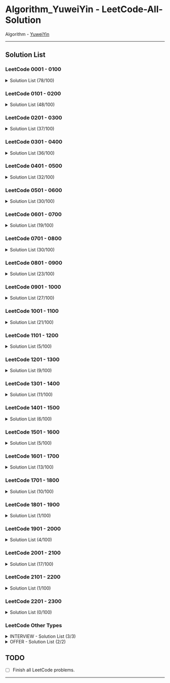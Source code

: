 # Algorithm_YuweiYin - LeetCode-All-Solution

Algorithm - [YuweiYin](https://github.com/YuweiYin)

---

## Solution List

### LeetCode 0001 - 0100

<details>
<summary>Solution List (78/100)</summary>

- (-Easy-) LC-0001-Two-Sum: [Python3](./Python3/LC-0001-Two-Sum.py)
- (Medium) LC-0002-Add-Two-Numbers: [Python3](./Python3/LC-0002-Add-Two-Numbers.py)
- (Medium) LC-0003-Longest-Substring-Without-Repeating-Characters: [Python3](./Python3/LC-0003-Longest-Substring-Without-Repeating-Characters.py)
- (-Hard-) LC-0004-Median-of-Two-Sorted-Arrays: [Python3](./Python3/LC-0004-Median-of-Two-Sorted-Arrays.py)
- (Medium) LC-0005-Longest-Palindromic-Substring: [Python3](./Python3/LC-0005-Longest-Palindromic-Substring.py)
- (Medium) LC-0006-Zigzag-Conversion: [Python3](./Python3/LC-0006-Zigzag-Conversion.py)
- (Medium) LC-0007-Reverse-Integer: [Python3](./Python3/LC-0007-Reverse-Integer.py)
- (Medium) LC-0008-String-to-Integer-atoi: [Python3](./Python3/LC-0008-String-to-Intege-atoi.py)
- (-Easy-) LC-0009-Palindrome-Number: [Python3](./Python3/LC-0009-Palindrome-Number.py)
- (-Hard-) LC-0010-Regular-Expression-Matching: [Python3](./Python3/LC-0010-Regular-Expression-Matching.py)
- (Medium) LC-0011-Container-With-Most-Water: [Python3](./Python3/LC-0011-Container-With-Most-Water.py)
- (Medium) LC-0012-Integer-to-Roman: [Python3](./Python3/LC-0012-Integer-to-Roman.py)
- (-Easy-) LC-0013-Roman-to-Integer: [Python3](./Python3/LC-0013-Roman-to-Integer.py)
- (-Easy-) LC-0014-Longest-Common-Prefix: [Python3](./Python3/LC-0014-Longest-Common-Prefix.py)
- (Medium) LC-0015-3Sum: [Python3](./Python3/LC-0015-3Sum.py)
- (Medium) LC-0016-3Sum-Closest: [Python3](./Python3/LC-0016-3Sum-Closest.py)
- (Medium) LC-0017-Letter-Combinations-of-a-Phone-Number: [Python3](./Python3/LC-0017-Letter-Combinations-of-a-Phone-Number.py)
- (Medium) LC-0018-4Sum: [Python3](./Python3/LC-0018-4Sum.py)
- (Medium) LC-0019-Remove-Nth-Node-From-End-of-List: [Python3](./Python3/LC-0019-Remove-Nth-Node-From-End-of-List.py)
- (-Easy-) LC-0020-Valid-Parentheses: [Python3](./Python3/LC-0020-Valid-Parentheses.py)
- (-Easy-) LC-0021-Merge-Two-Sorted-Lists: [Python3](./Python3/LC-0021-Merge-Two-Sorted-Lists.py)
- (Medium) LC-0022-Generate-Parentheses: [Python3](./Python3/LC-0022-Generate-Parentheses.py)
- (-Hard-) LC-0023-Merge-k-Sorted-Lists: [Python3](./Python3/LC-0023-Merge-k-Sorted-Lists.py)
- (Medium) LC-0024-Swap-Nodes-in-Pairs: [Python3](./Python3/LC-0024-Swap-Nodes-in-Pairs.py)
- (-Hard-) LC-0025-Reverse-Nodes-in-k-Group: [Python3](./Python3/LC-0025-Reverse-Nodes-in-k-Group.py)
- (-Easy-) LC-0026-Remove-Duplicates-from-Sorted-Array: [Python3](./Python3/LC-0026-Remove-Duplicates-from-Sorted-Array.py)
- (-Easy-) LC-0027-Remove-Element: [Python3](./Python3/LC-0027-Remove-Element.py)
- (-Easy-) LC-0028-Implement-strStr: [Python3](./Python3/LC-0028-Implement-strStr.py)
- (Medium) LC-0029-Divide-Two-Integers: [Python3](./Python3/LC-0029-Divide-Two-Integers.py)
- (-Hard-) LC-0030-Substring-with-Concatenation-of-All-Words: [Python3](./Python3/LC-0030-Substring-with-Concatenation-of-All-Words.py)
- (Medium) LC-0031-Next-Permutation: [Python3](./Python3/LC-0031-Next-Permutation.py)
- (-Hard-) LC-0032-Longest-Valid-Parentheses: [Python3](./Python3/LC-0032-Longest-Valid-Parentheses.py)
- (Medium) LC-0033-Search-in-Rotated-Sorted-Array: [Python3](./Python3/LC-0033-Search-in-Rotated-Sorted-Array.py)
- (Medium) LC-0034-Find-First-and-Last-Position-of-Element-in-Sorted-Array: [Python3](./Python3/LC-0034-Find-First-and-Last-Position-of-Element-in-Sorted-Array.py)
- (-Easy-) LC-0035-Search-Insert-Position: [Python3](./Python3/LC-0035-Search-Insert-Position.py)
- (Medium) LC-0036-Valid-Sudoku: [Python3](./Python3/LC-0036-Valid-Sudoku.py)
- (-Hard-) LC-0037-Sudoku-Solver: [Python3](./Python3/LC-0037-Sudoku-Solver.py)
- (Medium) LC-0039-Combination-Sum: [Python3](./Python3/LC-0039-Combination-Sum.py)
- (Medium) LC-0040-Combination-Sum-II: [Python3](./Python3/LC-0040-Combination-Sum-II.py)
- (-Hard-) LC-0042-Trapping-Rain-Water: [Python3](./Python3/LC-0042-Trapping-Rain-Water.py)
- (Medium) LC-0043-Multiply-Strings: [Python3](./Python3/LC-0043-Multiply-Strings.py)
- (Medium) LC-0045-Jump-Game-II: [Python3](./Python3/LC-0045-Jump-Game-II.py)
- (Medium) LC-0046-Permutations: [Python3](./Python3/LC-0046-Permutations.py)
- (Medium) LC-0047-Permutations-II: [Python3](./Python3/LC-0047-Permutations-II.py)
- (Medium) LC-0048-Rotate-Image: [Python3](./Python3/LC-0048-Rotate-Image.py)
- (Medium) LC-0049-Group-Anagrams: [Python3](./Python3/LC-0049-Group-Anagrams.py)
- (-Hard-) LC-0051-N-Queens: [Python3](./Python3/LC-0051-N-Queens.py)
- (-Hard-) LC-0052-N-Queens-II: [Python3](./Python3/LC-0052-N-Queens-II.py)
- (-Easy-) LC-0053-Maximum-Subarray: [Python3](./Python3/LC-0053-Maximum-Subarray.py)
- (Medium) LC-0055-Jump-Game: [Python3](./Python3/LC-0055-Jump-Game.py)
- (Medium) LC-0056-Merge-Intervals: [Python3](./Python3/LC-0056-Merge-Intervals.py)
- (Medium) LC-0059-Spiral-Matrix-II: [Python3](./Python3/LC-0059-Spiral-Matrix-II.py)
- (Medium) LC-0061-Rotate-List: [Python3](./Python3/LC-0061-Rotate-List.py)
- (Medium) LC-0062-Unique-Paths: [Python3](./Python3/LC-0062-Unique-Paths.py)
- (Medium) LC-0063-Unique-Paths-II: [Python3](./Python3/LC-0063-Unique-Paths-II.py)
- (Medium) LC-0064-Minimum-Path-Sum: [Python3](./Python3/LC-0064-Minimum-Path-Sum.py)
- (-Easy-) LC-0067-Add-Binary: [Python3](./Python3/LC-0067-Add-Binary.py)
- (-Easy-) LC-0070-Climbing-Stairs: [Python3](./Python3/LC-0070-Climbing-Stairs.py)
- (Medium) LC-0071-Simplify-Path: [Python3](./Python3/LC-0071-Simplify-Path.py)
- (-Hard-) LC-0072-Edit-Distance: [Python3](./Python3/LC-0072-Edit-Distance.py)
- (Medium) LC-0073-Set-Matrix-Zeroes: [Python3](./Python3/LC-0073-Set-Matrix-Zeroes.py)
- (Medium) LC-0074-Search-a-2D-Matrix: [Python3](./Python3/LC-0074-Search-a-2D-Matrix.py)
- (Medium) LC-0075-Sort-Colors: [Python3](./Python3/LC-0075-Sort-Colors.py)
- (Medium) LC-0077-Combinations: [Python3](./Python3/LC-0077-Combinations.py)
- (Medium) LC-0078-Subsets: [Python3](./Python3/LC-0078-Subsets.py)
- (Medium) LC-0079-Word-Search: [Python3](./Python3/LC-0079-Word-Search.py)
- (Medium) LC-0080-Remove-Duplicates-from-Sorted-Array-II: [Python3](./Python3/LC-0080-Remove-Duplicates-from-Sorted-Array-II.py)
- (Medium) LC-0081-Search-in-Rotated-Sorted-Array-II: [Python3](./Python3/LC-0081-Search-in-Rotated-Sorted-Array-II.py)
- (Medium) LC-0082-Remove-Duplicates-from-Sorted-List-II: [Python3](./Python3/LC-0082-Remove-Duplicates-from-Sorted-List-II.py)
- (-Easy-) LC-0083-Remove-Duplicates-from-Sorted-List: [Python3](./Python3/LC-0083-Remove-Duplicates-from-Sorted-List.py)
- (-Hard-) LC-0084-Largest-Rectangle-in-Histogram: [Python3](./Python3/LC-0084-Largest-Rectangle-in-Histogram.py)
- (-Easy-) LC-0088-Merge-Sorted-Array: [Python3](./Python3/LC-0088-Merge-Sorted-Array.py)
- (Medium) LC-0089-Gray-Code: [Python3](./Python3/LC-0089-Gray-Code.py)
- (Medium) LC-0090-Subsets-II: [Python3](./Python3/LC-0090-Subsets-II.py)
- (Medium) LC-0091-Decode-Ways: [Python3](./Python3/LC-0091-Decode-Ways.py)
- (-Easy-) LC-0094-Binary-Tree-Inorder-Traversal: [Python3](./Python3/LC-0094-Binary-Tree-Inorder-Traversal.py)
- (Medium) LC-0096-Unique-Binary-Search-Trees: [Python3](./Python3/LC-0096-Unique-Binary-Search-Trees.py)
- (Medium) LC-0098-Validate-Binary-Search-Tree: [Python3](./Python3/LC-0098-Validate-Binary-Search-Tree.py)
- (Medium) LC-0099-Recover-Binary-Search-Tree: [Python3](./Python3/LC-0099-Recover-Binary-Search-Tree.py)

</details>

### LeetCode 0101 - 0200

<details>
<summary>Solution List (48/100)</summary>

- (-Easy-) LC-0101-Symmetric-Tree: [Python3](./Python3/LC-0101-Symmetric-Tree.py)
- (Medium) LC-0102-Binary-Tree-Level-Order-Traversal: [Python3](./Python3/LC-0102-Binary-Tree-Level-Order-Traversal.py)
- (Medium) LC-0103-Binary-Tree-Zigzag-Level-Order-Traversal: [Python3](./Python3/LC-0103-Binary-Tree-Zigzag-Level-Order-Traversal.py)
- (-Easy-) LC-0104-Maximum-Depth-of-Binary-Tree: [Python3](./Python3/LC-0104-Maximum-Depth-of-Binary-Tree.py)
- (Medium) LC-0105-Construct-Binary-Tree-from-Preorder-and-Inorder-Traversal: [Python3](./Python3/LC-0105-Construct-Binary-Tree-from-Preorder-and-Inorder-Traversal.py)
- (-Easy-) LC-0108-Convert-Sorted-Array-to-Binary-Search-Tree: [Python3](./Python3/LC-0108-Convert-Sorted-Array-to-Binary-Search-Tree.py)
- (-Easy-) LC-0112-Path-Sum: [Python3](./Python3/LC-0112-Path-Sum.py)
- (Medium) LC-0113-Path-Sum-II: [Python3](./Python3/LC-0113-Path-Sum-II.py)
- (Medium) LC-0116-Populating-Next-Right-Pointers-in-Each-Node: [Python3](./Python3/LC-0116-Populating-Next-Right-Pointers-in-Each-Node.py)
- (Medium) LC-0117-Populating-Next-Right-Pointers-in-Each-Node-II: [Python3](./Python3/LC-0117-Populating-Next-Right-Pointers-in-Each-Node-II.py)
- (-Easy-) LC-0118-Pascals-Triangle: [Python3](./Python3/LC-0118-Pascals-Triangle.py)
- (-Easy-) LC-0119-Pascals-Triangle-II: [Python3](./Python3/LC-0119-Pascals-Triangle-II.py)
- (Medium) LC-0120-Triangle: [Python3](./Python3/LC-0120-Triangle.py)
- (-Easy-) LC-0121-Best-Time-to-Buy-and-Sell-Stock: [Python3](./Python3/LC-0121-Best-Time-to-Buy-and-Sell-Stock.py)
- (Medium) LC-0122-Best-Time-to-Buy-and-Sell-Stock-II: [Python3](./Python3/LC-0122-Best-Time-to-Buy-and-Sell-Stock-II.py)
- (-Hard-) LC-0127-Word-Ladder: [Python3](./Python3/LC-0127-Word-Ladder.py)
- (Medium) LC-0130-Surrounded-Regions: [Python3](./Python3/LC-0130-Surrounded-Regions.py)
- (Medium) LC-0131-Palindrome-Partitioning: [Python3](./Python3/LC-0131-Palindrome-Partitioning.py)
- (Medium) LC-0133-Clone-Graph: [Python3](./Python3/LC-0133-Clone-Graph.py)
- (Medium) LC-0134-Gas-Station: [Python3](./Python3/LC-0134-Gas-Station.py)
- (-Easy-) LC-0136-Single-Number: [Python3](./Python3/LC-0136-Single-Number.py)
- (Medium) LC-0138-Copy-List-with-Random-Pointer: [Python3](./Python3/LC-0138-Copy-List-with-Random-Pointer.py)
- (Medium) LC-0139-Word-Break: [Python3](./Python3/LC-0139-Word-Break.py)
- (-Easy-) LC-0141-Linked-List-Cycle: [Python3](./Python3/LC-0141-Linked-List-Cycle.py)
- (Medium) LC-0142-Linked-List-Cycle-II: [Python3](./Python3/LC-0142-Linked-List-Cycle-II.py)
- (Medium) LC-0143-Reorder-List: [Python3](./Python3/LC-0143-Reorder-List.py)
- (-Easy-) LC-0144-Binary-Tree-Preorder-Traversal: [Python3](./Python3/LC-0144-Binary-Tree-Preorder-Traversal.py)
- (-Easy-) LC-0145-Binary-Tree-Postorder-Traversal: [Python3](./Python3/LC-0145-Binary-Tree-Postorder-Traversal.py)
- (Medium) LC-0148-Sort-List: [Python3](./Python3/LC-0148-Sort-List.py)
- (-Hard-) LC-0149-Max-Points-on-a-Line: [Python3](./Python3/LC-0149-Max-Points-on-a-Line.py)
- (Medium) LC-0152-Maximum-Product-Subarray: [Python3](./Python3/LC-0152-Maximum-Product-Subarray.py)
- (Medium) LC-0153-Find-Minimum-in-Rotated-Sorted-Array: [Python3](./Python3/LC-0153-Find-Minimum-in-Rotated-Sorted-Array.py)
- (-Easy-) LC-0155-Min-Stack: [Python3](./Python3/LC-0155-Min-Stack.py)
- (-Easy-) LC-0160-Intersection-of-Two-Linked-Lists: [Python3](./Python3/LC-0160-Intersection-of-Two-Linked-Lists.py)
- (Medium) LC-0162-Find-Peak-Element: [Python3](./Python3/LC-0162-Find-Peak-Element.py)
- (Medium) LC-0165-Compare-Version-Numbers: [Python3](./Python3/LC-0165-Compare-Version-Numbers.py)
- (Medium) LC-0167-Two-Sum-II-Input-Array-Is-Sorted: [Python3](./Python3/LC-0167-Two-Sum-II-Input-Array-Is-Sorted.py)
- (-Easy-) LC-0169-Majority-Element: [Python3](./Python3/LC-0169-Majority-Element.py)
- (-Easy-) LC-0171-Excel-Sheet-Column-Number: [Python3](./Python3/LC-0171-Excel-Sheet-Column-Number.py)
- (Medium) LC-0172-Factorial-Trailing-Zeroes: [Python3](./Python3/LC-0172-Factorial-Trailing-Zeroes.py)
- (Medium) LC-0173-Binary-Search-Tree-Iterator: [Python3](./Python3/LC-0173-Binary-Search-Tree-Iterator.py)
- (Medium) LC-0187-Repeated-DNA-Sequences: [Python3](./Python3/LC-0187-Repeated-DNA-Sequences.py)
- (Medium) LC-0189-Rotate-Array: [Python3](./Python3/LC-0189-Rotate-Array.py)
- (-Easy-) LC-0190-Reverse-Bits: [Python3](./Python3/LC-0190-Reverse-Bits.py)
- (-Easy-) LC-0191-Number-of-1-Bits: [Python3](./Python3/LC-0191-Number-of-1-Bits.py)
- (Medium) LC-0198-House-Robber: [Python3](./Python3/LC-0198-House-Robber.py)
- (Medium) LC-0199-Binary-Tree-Right-Side-View: [Python3](./Python3/LC-0199-Binary-Tree-Right-Side-View.py)
- (Medium) LC-0200-Number-of-Islands: [Python3](./Python3/LC-0200-Number-of-Islands.py)

</details>

### LeetCode 0201 - 0300

<details>
<summary>Solution List (37/100)</summary>

- (Medium) LC-0201-Bitwise-AND-of-Numbers-Range: [Python3](./Python3/LC-0201-Bitwise-AND-of-Numbers-Range.py)
- (-Easy-) LC-0202-Happy-Number: [Python3](./Python3/LC-0202-Happy-Number.py)
- (-Easy-) LC-0203-Remove-Linked-List-Elements: [Python3](./Python3/LC-0203-Remove-Linked-List-Elements.py)
- (Medium) LC-0204-Count-Primes: [Python3](./Python3/LC-0204-Count-Primes.py)
- (-Easy-) LC-0205-Isomorphic-Strings: [Python3](./Python3/LC-0205-Isomorphic-Strings.py)
- (-Easy-) LC-0206-Reverse-Linked-List: [Python3](./Python3/LC-0206-Reverse-Linked-List.py)
- (Medium) LC-0209-Minimum-Size-Subarray-Sum: [Python3](./Python3/LC-0209-Minimum-Size-Subarray-Sum.py)
- (Medium) LC-0211-Design-Add-and-Search-Words-Data-Structure: [Python3](./Python3/LC-0211-Design-Add-and-Search-Words-Data-Structure.py)
- (Medium) LC-0213-House-Robber-II: [Python3](./Python3/LC-0213-House-Robber-II.py)
- (Medium) LC-0215-Kth-Largest-Element-in-an-Array: [Python3](./Python3/LC-0215-Kth-Largest-Element-in-an-Array.py)
- (Medium) LC-0216-Combination-Sum-III: [Python3](./Python3/LC-0216-Combination-Sum-III.py)
- (-Easy-) LC-0217-Contains-Duplicate: [Python3](./Python3/LC-0217-Contains-Duplicate.py)
- (-Easy-) LC-0219-Contains-Duplicate-II: [Python3](./Python3/LC-0219-Contains-Duplicate-II.py)
- (Medium) LC-0221-Maximal-Square: [Python3](./Python3/LC-0221-Maximal-Square.py)
- (-Easy-) LC-0225-Implement-Stack-using-Queues: [Python3](./Python3/LC-0225-Implement-Stack-using-Queues.py)
- (-Easy-) LC-0226-Invert-Binary-Tree: [Python3](./Python3/LC-0226-Invert-Binary-Tree.py)
- (-Easy-) LC-0228-Summary-Ranges: [Python3](./Python3/LC-0228-Summary-Ranges.py)
- (Medium) LC-0230-Kth-Smallest-Element-in-a-BST: [Python3](./Python3/LC-0230-Kth-Smallest-Element-in-a-BST.py)
- (-Easy-) LC-0231-Power-of-Two: [Python3](./Python3/LC-0231-Power-of-Two.py)
- (-Easy-) LC-0232-Implement-Queue-using-Stacks: [Python3](./Python3/LC-0232-Implement-Queue-using-Stacks.py)
- (-Easy-) LC-0235-Lowest-Common-Ancestor-of-a-Binary-Search-Tree: [Python3](./Python3/LC-0235-Lowest-Common-Ancestor-of-a-Binary-Search-Tree.py)
- (Medium) LC-0236-Lowest-Common-Ancestor-of-a-Binary-Tree: [Python3](./Python3/LC-0236-Lowest-Common-Ancestor-of-a-Binary-Tree.py)
- (Medium) LC-0238-Product-of-Array-Except-Self: [Python3](./Python3/LC-0238-Product-of-Array-Except-Self.py)
- (Medium) LC-0240-Search-a-2D-Matrix-II: [Python3](./Python3/LC-0240-Search-a-2D-Matrix-II.py)
- (-Easy-) LC-0242-Valid-Anagram: [Python3](./Python3/LC-0242-Valid-Anagram.py)
- (-Easy-) LC-0258-Add-Digits: [Python3](./Python3/LC-0258-Add-Digits.py)
- (Medium) LC-0264-Ugly-Number-II: [Python3](./Python3/LC-0264-Ugly-Number-II.py)
- (-Easy-) LC-0268-Missing-Number: [Python3](./Python3/LC-0268-Missing-Number.py)
- (-Easy-) LC-0278-First-Bad-Version: [Python3](./Python3/LC-0278-First-Bad-Version.py)
- (Medium) LC-0279-Perfect-Squares: [Python3](./Python3/LC-0279-Perfect-Squares.py)
- (-Easy-) LC-0283-Move-Zeroes: [Python3](./Python3/LC-0283-Move-Zeroes.py)
- (Medium) LC-0284-Peeking-Iterator: [Python3](./Python3/LC-0284-Peeking-Iterator.py)
- (Medium) LC-0287-Find-the-Duplicate-Number: [Python3](./Python3/LC-0287-Find-the-Duplicate-Number.py)
- (Medium) LC-0289-Game-of-Life: [Python3](./Python3/LC-0289-Game-of-Life.py)
- (-Easy-) LC-0290-Word-Pattern: [Python3](./Python3/LC-0290-Word-Pattern.py)
- (-Hard-) LC-0297-Serialize-and-Deserialize-Binary-Tree: [Python3](./Python3/LC-0297-Serialize-and-Deserialize-Binary-Tree.py)
- (Medium) LC-0300-Longest-Increasing-Subsequence: [Python3](./Python3/LC-0300-Longest-Increasing-Subsequence.py)

</details>

### LeetCode 0301 - 0400

<details>
<summary>Solution List (36/100)</summary>

- (Medium) LC-0306-Additive-Number: [Python3](./Python3/LC-0306-Additive-Number.py)
- (Medium) LC-0307-Range-Sum-Query-Mutable: [Python3](./Python3/LC-0307-Range-Sum-Query-Mutable.py)
- (Medium) LC-0309-Best-Time-to-Buy-and-Sell-Stock-with-Cooldown: [Python3](./Python3/LC-0309-Best-Time-to-Buy-and-Sell-Stock-with-Cooldown.py)
- (Medium) LC-0310-Minimum-Height-Trees: [Python3](./Python3/LC-0310-Minimum-Height-Trees.py)
- (-Hard-) LC-0312-Burst-Balloons: [Python3](./Python3/LC-0312-Burst-Balloons.py)
- (Medium) LC-0316-Remove-Duplicate-Letters: [Python3](./Python3/LC-0316-Remove-Duplicate-Letters.py)
- (Medium) LC-0318-Maximum-Product-of-Word-Lengths: [Python3](./Python3/LC-0318-Maximum-Product-of-Word-Lengths.py)
- (Medium) LC-0322-Coin-Change: [Python3](./Python3/LC-0322-Coin-Change.py)
- (-Hard-) LC-0329-Longest-Increasing-Path-in-a-Matrix: [Python3](./Python3/LC-0329-Longest-Increasing-Path-in-a-Matrix.py)
- (Medium) LC-0334-Increasing-Triplet-Subsequence: [Python3](./Python3/LC-0334-Increasing-Triplet-Subsequence.py)
- (-Easy-) LC-0338-Counting-Bits: [Python3](./Python3/LC-0338-Counting-Bits.py)
- (Medium) LC-0341-Flatten-Nested-List-Iterator: [Python3](./Python3/LC-0341-Flatten-Nested-List-Iterator.py)
- (Medium) LC-0343-Integer-Break: [Python3](./Python3/LC-0343-Integer-Break.py)
- (-Easy-) LC-0344-Reverse-String: [Python3](./Python3/LC-0344-Reverse-String.py)
- (Medium) LC-0347-Top-K-Frequent-Elements: [Python3](./Python3/LC-0347-Top-K-Frequent-Elements.py)
- (-Easy-) LC-0350-Intersection-of-Two-Arrays-II: [Python3](./Python3/LC-0350-Intersection-of-Two-Arrays-II.py)
- (-Hard-) LC-0354-Russian-Doll-Envelopes: [Python3](./Python3/LC-0354-Russian-Doll-Envelopes.py)
- (Medium) LC-0357-Count-Numbers-with-Unique-Digits: [Python3](./Python3/LC-0357-Count-Numbers-with-Unique-Digits.py)
- (Medium) LC-0373-Find-K-Pairs-with-Smallest-Sums: [Python3](./Python3/LC-0373-Find-K-Pairs-with-Smallest-Sums.py)
- (Medium) LC-0376-Wiggle-Subsequence: [Python3](./Python3/LC-0376-Wiggle-Subsequence.py)
- (Medium) LC-0377-Combination-Sum-IV: [Python3](./Python3/LC-0377-Combination-Sum-IV.py)
- (Medium) LC-0380-Insert-Delete-GetRandom-O1: [Python3](./Python3/LC-0380-Insert-Delete-GetRandom-O1.py)
- (Medium) LC-0382-Linked-List-Random-Node: [Python3](./Python3/LC-0382-Linked-List-Random-Node.py)
- (-Easy-) LC-0383-Ransom-Note: [Python3](./Python3/LC-0383-Ransom-Note.py)
- (Medium) LC-0384-Shuffle-an-Array: [Python3](./Python3/LC-0384-Shuffle-an-Array.py)
- (Medium) LC-0385-Mini-Parser: [Python3](./Python3/LC-0385-Mini-Parser.py)
- (Medium) LC-0386-Lexicographical-Numbers: [Python3](./Python3/LC-0386-Lexicographical-Numbers.py)
- (-Easy-) LC-0387-First-Unique-Character-in-a-String: [Python3](./Python3/LC-0387-First-Unique-Character-in-a-String.py)
- (Medium) LC-0388-Longest-Absolute-File-Path: [Python3](./Python3/LC-0388-Longest-Absolute-File-Path.py)
- (-Easy-) LC-0389-Find-the-Difference: [Python3](./Python3/LC-0389-Find-the-Difference.py)
- (Medium) LC-0390-Elimination-Game: [Python3](./Python3/LC-0390-Elimination-Game.py)
- (-Easy-) LC-0392-Is-Subsequence: [Python3](./Python3/LC-0392-Is-Subsequence.py)
- (Medium) LC-0393-UTF-8-Validation: [Python3](./Python3/LC-0393-UTF-8-Validation.py)
- (Medium) LC-0396-Rotate-Function: [Python3](./Python3/LC-0396-Rotate-Function.py)
- (Medium) LC-0398-Random-Pick-Index: [Python3](./Python3/LC-0398-Random-Pick-Index.py)
- (Medium) LC-0399-Evaluate-Division: [Python3](./Python3/LC-0399-Evaluate-Division.py)

</details>

### LeetCode 0401 - 0500

<details>
<summary>Solution List (32/100)</summary>

- (Medium) LC-0402-Remove-K-Digits: [Python3](./Python3/LC-0402-Remove-K-Digits.py)
- (-Easy-) LC-0409-Longest-Palindrome: [Python3](./Python3/LC-0409-Longest-Palindrome.py)
- (-Hard-) LC-0410-Split-Array-Largest-Sum: [Python3](./Python3/LC-0410-Split-Array-Largest-Sum.py)
- (Medium) LC-0413-Arithmetic-Slices: [Python3](./Python3/LC-0413-Arithmetic-Slices.py)
- (-Easy-) LC-0415-Add-Strings: [Python3](./Python3/LC-0415-Add-Strings.py)
- (Medium) LC-0417-Pacific-Atlantic-Water-Flow: [Python3](./Python3/LC-0417-Pacific-Atlantic-Water-Flow.py)
- (-Hard-) LC-0420-Strong-Password-Checker: [Python3](./Python3/LC-0420-Strong-Password-Checker.py)
- (Medium) LC-0421-Maximum-XOR-of-Two-Numbers-in-an-Array: [Python3](./Python3/LC-0421-Maximum-XOR-of-Two-Numbers-in-an-Array.py)
- (Medium) LC-0427-Construct-Quad-Tree: [Python3](./Python3/LC-0427-Construct-Quad-Tree.py)
- (Medium) LC-0429-N-ary-Tree-Level-Order-Traversal: [Python3](./Python3/LC-0429-N-ary-Tree-Level-Order-Traversal.py)
- (-Hard-) LC-0432-All-O-one-Data-Structure: [Python3](./Python3/LC-0432-All-O-one-Data-Structure.py)
- (Medium) LC-0433-Minimum-Genetic-Mutation: [Python3](./Python3/LC-0433-Minimum-Genetic-Mutation.py)
- (Medium) LC-0435-Non-overlapping-Intervals: [Python3](./Python3/LC-0435-Non-overlapping-Intervals.py)
- (Medium) LC-0436-Find-Right-Interval: [Python3](./Python3/LC-0436-Find-Right-Interval.py)
- (Medium) LC-0438-Find-All-Anagrams-in-a-String: [Python3](./Python3/LC-0438-Find-All-Anagrams-in-a-String.py)
- (-Hard-) LC-0440-K-th-Smallest-in-Lexicographical-Order: [Python3](./Python3/LC-0440-K-th-Smallest-in-Lexicographical-Order.py)
- (Medium) LC-0442-Find-All-Duplicates-in-an-Array: [Python3](./Python3/LC-0442-Find-All-Duplicates-in-an-Array.py)
- (Medium) LC-0449-Serialize-and-Deserialize-BST: [Python3](./Python3/LC-0449-Serialize-and-Deserialize-BST.py)
- (Medium) LC-0450-Delete-Node-in-a-BST: [Python3](./Python3/LC-0450-Delete-Node-in-a-BST.py)
- (Medium) LC-0451-Sort-Characters-By-Frequency: [Python3](./Python3/LC-0451-Sort-Characters-By-Frequency.py)
- (Medium) LC-0452-Minimum-Number-of-Arrows-to-Burst-Balloons: [Python3](./Python3/LC-0452-Minimum-Number-of-Arrows-to-Burst-Balloons.py)
- (Medium) LC-0454-4Sum-II: [Python3](./Python3/LC-0454-4Sum-II.py)
- (Medium) LC-0456-132-Pattern: [Python3](./Python3/LC-0456-132-Pattern.py)
- (Medium) LC-0462-Minimum-Moves-to-Equal-Array-Elements-II: [Python3](./Python3/LC-0462-Minimum-Moves-to-Equal-Array-Elements-II.py)
- (Medium) LC-0464-Can-I-Win: [Python3](./Python3/LC-0464-Can-I-Win.py)
- (Medium) LC-0467-Unique-Substrings-in-Wraparound-String: [Python3](./Python3/LC-0467-Unique-Substrings-in-Wraparound-String.py)
- (Medium) LC-0468-Validate-IP-Address: [Python3](./Python3/LC-0468-Validate-IP-Address.py)
- (Medium) LC-0473-Matchsticks-to-Square: [Python3](./Python3/LC-0473-Matchsticks-to-Square.py)
- (Medium) LC-0474-Ones-and-Zeroes: [Python3](./Python3/LC-0474-Ones-and-Zeroes.py)
- (Medium) LC-0478-Generate-Random-Point-in-a-Circle: [Python3](./Python3/LC-0478-Generate-Random-Point-in-a-Circle.py)
- (-Hard-) LC-0479-Largest-Palindrome-Product: [Python3](./Python3/LC-0479-Largest-Palindrome-Product.py)
- (Medium) LC-0497-Random-Point-in-Non-overlapping-Rectangles: [Python3](./Python3/LC-0497-Random-Point-in-Non-overlapping-Rectangles.py)
- (Medium) LC-0498-Diagonal-Traverse: [Python3](./Python3/LC-0498-Diagonal-Traverse.py)

</details>

### LeetCode 0501 - 0600

<details>
<summary>Solution List (30/100)</summary>

- (-Easy-) LC-0504-Base-7: [Python3](./Python3/LC-0504-Base-7.py)
- (Medium) LC-0508-Most-Frequent-Subtree-Sum: [Python3](./Python3/LC-0508-Most-Frequent-Subtree-Sum.py)
- (-Easy-) LC-0509-Fibonacci-Number: [Python3](./Python3/LC-0509-Fibonacci-Number.py)
- (Medium) LC-0516-Longest-Palindromic-Subsequence: [Python3](./Python3/LC-0516-Longest-Palindromic-Subsequence.py)
- (Medium) LC-0518-Coin-Change-2: [Python3](./Python3/LC-0518-Coin-Change-2.py)
- (-Easy-) LC-0520-Detect-Capital: [Python3](./Python3/LC-0520-Detect-Capital.py)
- (-Easy-) LC-0521-Longest-Uncommon-Subsequence-I: [Python3](./Python3/LC-0521-Longest-Uncommon-Subsequence-I.py)
- (Medium) LC-0525-Contiguous-Array: [Python3](./Python3/LC-0525-Contiguous-Array.py)
- (Medium) LC-0532-K-diff-Pairs-in-an-Array: [Python3](./Python3/LC-0532-K-diff-Pairs-in-an-Array.py)
- (Medium) LC-0535-Encode-and-Decode-TinyURL: [Python3](./Python3/LC-0535-Encode-and-Decode-TinyURL.py)
- (Medium) LC-0537-Complex-Number-Multiplication: [Python3](./Python3/LC-0537-Complex-Number-Multiplication.py)
- (Medium) LC-0538-Convert-BST-to-Greater-Tree: [Python3](./Python3/LC-0538-Convert-BST-to-Greater-Tree.py)
- (Medium) LC-0539-Minimum-Time-Difference: [Python3](./Python3/LC-0539-Minimum-Time-Difference.py)
- (Medium) LC-0540-Single-Element-in-a-Sorted-Array: [Python3](./Python3/LC-0540-Single-Element-in-a-Sorted-Array.py)
- (Medium) LC-0542-01-Matrix: [Python3](./Python3/LC-0542-01-Matrix.py)
- (Medium) LC-0547-Number-of-Provinces: [Python3](./Python3/LC-0547-Number-of-Provinces.py)
- (Medium) LC-0553-Optimal-Division: [Python3](./Python3/LC-0553-Optimal-Division.py)
- (-Easy-) LC-0557-Reverse-Words-in-a-String-III: [Python3](./Python3/LC-0557-Reverse-Words-in-a-String-III.py)
- (Medium) LC-0560-Subarray-Sum-Equals-K: [Python3](./Python3/LC-0560-Subarray-Sum-Equals-K.py)
- (-Hard-) LC-0564-Find-the-Closest-Palindrome: [Python3](./Python3/LC-0564-Find-the-Closest-Palindrome.py)
- (-Easy-) LC-0566-Reshape-the-Matrix: [Python3](./Python3/LC-0566-Reshape-the-Matrix.py)
- (Medium) LC-0567-Permutation-in-String: [Python3](./Python3/LC-0567-Permutation-in-String.py)
- (-Easy-) LC-0572-Subtree-of-Another-Tree: [Python3](./Python3/LC-0572-Subtree-of-Another-Tree.py)
- (Medium) LC-0581-Shortest-Unsorted-Continuous-Subarray: [Python3](./Python3/LC-0581-Shortest-Unsorted-Continuous-Subarray.py)
- (Medium) LC-0583-Delete-Operation-for-Two-Strings: [Python3](./Python3/LC-0583-Delete-Operation-for-Two-Strings.py)
- (-Hard-) LC-0587-Erect-the-Fence: [Python3](./Python3/LC-0587-Erect-the-Fence.py)
- (-Easy-) LC-0589-N-ary-Tree-Preorder-Traversal: [Python3](./Python3/LC-0589-N-ary-Tree-Preorder-Traversal.py)
- (-Easy-) LC-0590-N-ary-Tree-Postorder-Traversal: [Python3](./Python3/LC-0589-N-ary-Tree-Preorder-Traversal.py)
- (-Hard-) LC-0591-Tag-Validator: [Python3](./Python3/LC-0591-Tag-Validator.py)
- (-Easy-) LC-0599-Minimum-Index-Sum-of-Two-Lists: [Python3](./Python3/LC-0599-Minimum-Index-Sum-of-Two-Lists.py)

</details>

### LeetCode 0601 - 0700

<details>
<summary>Solution List (19/100)</summary>

- (-Easy-) LC-0605-Can-Place-Flowers: [Python3](./Python3/LC-0605-Can-Place-Flowers.py)
- (-Easy-) LC-0606-Construct-String-from-Binary-Tree: [Python3](./Python3/LC-0606-Construct-String-from-Binary-Tree.py)
- (-Easy-) LC-0617-Merge-Two-Binary-Trees: [Python3](./Python3/LC-0617-Merge-Two-Binary-Trees.py)
- (Medium) LC-0647-Palindromic-Substrings: [Python3](./Python3/LC-0647-Palindromic-Substrings.py)
- (-Easy-) LC-0653-Two-Sum-IV-Input-is-a-BST: [Python3](./Python3/LC-0653-Two-Sum-IV-Input-is-a-BST.py)
- (-Easy-) LC-0661-Image-Smoother: [Python3](./Python3/LC-0661-Image-Smoother.py)
- (Medium) LC-0662-Maximum-Width-of-Binary-Tree: [Python3](./Python3/LC-0662-Maximum-Width-of-Binary-Tree.py)
- (-Hard-) LC-0668-Kth-Smallest-Number-in-Multiplication-Table: [Python3](./Python3/LC-0668-Kth-Smallest-Number-in-Multiplication-Table.py)
- (Medium) LC-0669-Trim-a-Binary-Search-Tree: [Python3](./Python3/LC-0669-Trim-a-Binary-Search-Tree.py)
- (Medium) LC-0673-Number-of-Longest-Increasing-Subsequence: [Python3](./Python3/LC-0673-Number-of-Longest-Increasing-Subsequence.py)
- (-Hard-) LC-0675-Cut-Off-Trees-for-Golf-Event: [Python3](./Python3/LC-0675-Cut-Off-Trees-for-Golf-Event.py)
- (-Easy-) LC-0680-Valid-Palindrome-II: [Python3](./Python3/LC-0680-Valid-Palindrome-II.py)
- (-Easy-) LC-0682-Baseball-Game: [Python3](./Python3/LC-0682-Baseball-Game.py)
- (Medium) LC-0688-Knight-Probability-in-Chessboard: [Python3](./Python3/LC-0688-Knight-Probability-in-Chessboard.py)
- (-Hard-) LC-0691-Stickers-to-Spell-Word: [Python3](./Python3/LC-0691-Stickers-to-Spell-Word.py)
- (-Easy-) LC-0693-Binary-Number-with-Alternating-Bits: [Python3](./Python3/LC-0693-Binary-Number-with-Alternating-Bits.py)
- (Medium) LC-0695-Max-Area-of-Island: [Python3](./Python3/LC-0695-Max-Area-of-Island.py)
- (-Hard-) LC-0699-Falling-Squares: [Python3](./Python3/LC-0699-Falling-Squares.py)
- (-Easy-) LC-0700-Search-in-a-Binary-Search-Tree: [Python3](./Python3/LC-0700-Search-in-a-Binary-Search-Tree.py)

</details>

### LeetCode 0701 - 0800

<details>
<summary>Solution List (30/100)</summary>

- (Medium) LC-0701-Insert-into-a-Binary-Search-Tree: [Python3](./Python3/LC-0701-Insert-into-a-Binary-Search-Tree.py)
- (-Easy-) LC-0703-Kth-Largest-Element-in-a-Stream: [Python3](./Python3/LC-0703-Kth-Largest-Element-in-a-Stream.py)
- (-Easy-) LC-0704-Binary-Search: [Python3](./Python3/LC-0704-Binary-Search.py)
- (-Easy-) LC-0705-Design-HashSet: [Python3](./Python3/LC-0705-Design-HashSet.py)
- (-Easy-) LC-0706-Design-HashMap: [Python3](./Python3/LC-0706-Design-HashMap.py)
- (Medium) LC-0707-Design-Linked-List: [Python3](./Python3/LC-0707-Design-Linked-List.py)
- (Medium) LC-0713-Subarray-Product-Less-Than-K: [Python3](./Python3/LC-0713-Subarray-Product-Less-Than-K.py)
- (Medium) LC-0714-Best-Time-to-Buy-and-Sell-Stock-with-Transaction-Fee: [Python3](./Python3/LC-0714-Best-Time-to-Buy-and-Sell-Stock-with-Transaction-Fee.py)
- (-Easy-) LC-0717-1-bit-and-2-bit-Characters: [Python3](./Python3/LC-0717-1-bit-and-2-bit-Characters.py)
- (-Hard-) LC-0719-Find-K-th-Smallest-Pair-Distance: [Python3](./Python3/LC-0719-Find-K-th-Smallest-Pair-Distance.py)
- (Medium) LC-0720-Longest-Word-in-Dictionary: [Python3](./Python3/LC-0720-Longest-Word-in-Dictionary.py)
- (-Easy-) LC-0728-Self-Dividing-Numbers: [Python3](./Python3/LC-0728-Self-Dividing-Numbers.py)
- (-Hard-) LC-0730-Count-Different-Palindromic-Subsequences: [Python3](./Python3/LC-0730-Count-Different-Palindromic-Subsequences.py)
- (-Hard-) LC-0732-My-Calendar-III: [Python3](./Python3/LC-0732-My-Calendar-III.py)
- (-Easy-) LC-0733-Flood-Fill: [Python3](./Python3/LC-0733-Flood-Fill.py)
- (Medium) LC-0740-Delete-and-Earn: [Python3](./Python3/LC-0740-Delete-and-Earn.py)
- (Medium) LC-0743-Network-Delay-Time: [Python3](./Python3/LC-0743-Network-Delay-Time.py)
- (-Easy-) LC-0744-Find-Smallest-Letter-Greater-Than-Target: [Python3](./Python3/LC-0744-Find-Smallest-Letter-Greater-Than-Target.py)
- (-Hard-) LC-0745-Prefix-and-Suffix-Search: [Python3](./Python3/LC-0745-Prefix-and-Suffix-Search.py)
- (-Easy-) LC-0746-Min-Cost-Climbing-Stairs: [Python3](./Python3/LC-0746-Min-Cost-Climbing-Stairs.py)
- (-Easy-) LC-0747-Largest-Number-At-Least-Twice-of-Others: [Python3](./Python3/LC-0747-Largest-Number-At-Least-Twice-of-Others.py)
- (-Easy-) LC-0762-Prime-Number-of-Set-Bits-in-Binary-Representation: [Python3](./Python3/LC-0762-Prime-Number-of-Set-Bits-in-Binary-Representation.py)
- (Medium) LC-0763-Partition-Labels: [Python3](./Python3/LC-0763-Partition-Labels.py)
- (-Hard-) LC-0780-Reaching-Points: [Python3](./Python3/LC-0780-Reaching-Points.py)
- (Medium) LC-0784-Letter-Case-Permutation: [Python3](./Python3/LC-0784-Letter-Case-Permutation.py)
- (Medium) LC-0785-Is-Graph-Bipartite: [Python3](./Python3/LC-0785-Is-Graph-Bipartite.py)
- (-Easy-) LC-0796-Rotate-String: [Python3](./Python3/LC-0796-Rotate-String.py)
- (Medium) LC-0797-All-Paths-From-Source-to-Target: [Python3](./Python3/LC-0797-All-Paths-From-Source-to-Target.py)
- (-Hard-) LC-0798-Smallest-Rotation-with-Highest-Score: [Python3](./Python3/LC-0798-Smallest-Rotation-with-Highest-Score.py)
- (Medium) LC-0799-Champagne-Tower: [Python3](./Python3/LC-0799-Champagne-Tower.py)

</details>

### LeetCode 0801 - 0900

<details>
<summary>Solution List (23/100)</summary>

- (-Easy-) LC-0804-Unique-Morse-Code-Words: [Python3](./Python3/LC-0804-Unique-Morse-Code-Words.py)
- (-Easy-) LC-0806-Number-of-Lines-To-Write-String: [Python3](./Python3/LC-0806-Number-of-Lines-To-Write-String.py)
- (-Easy-) LC-0812-Largest-Triangle-Area: [Python3](./Python3/LC-0812-Largest-Triangle-Area.py)
- (-Easy-) LC-0819-Most-Common-Word: [Python3](./Python3/LC-0819-Most-Common-Word.py)
- (-Easy-) LC-0821-Shortest-Distance-to-a-Character: [Python3](./Python3/LC-0821-Shortest-Distance-to-a-Character.py)
- (-Easy-) LC-0824-Goat-Latin: [Python3](./Python3/LC-0824-Goat-Latin.py)
- (-Hard-) LC-0829-Consecutive-Numbers-Sum: [Python3](./Python3/LC-0829-Consecutive-Numbers-Sum.py)
- (Medium) LC-0838-Push-Dominoes: [Python3](./Python3/LC-0838-Push-Dominoes.py)
- (Medium) LC-0841-Keys-and-Rooms: [Python3](./Python3/LC-0841-Keys-and-Rooms.py)
- (-Easy-) LC-0844-Backspace-String-Compare: [Python3](./Python3/LC-0844-Backspace-String-Compare.py)
- (-Hard-) LC-0847-Shortest-Path-Visiting-All-Nodes: [Python3](./Python3/LC-0847-Shortest-Path-Visiting-All-Nodes.py)
- (Medium) LC-0849-Maximize-Distance-to-Closest-Person: [Python3](./Python3/LC-0849-Maximize-Distance-to-Closest-Person.py)
- (Medium) LC-0856-Score-of-Parentheses: [Python3](./Python3/LC-0856-Score-of-Parentheses.py)
- (-Easy-) LC-0868-Binary-Gap: [Python3](./Python3/LC-0868-Binary-Gap.py)
- (-Easy-) LC-0867-Transpose-Matrix: [Python3](./Python3/LC-0867-Transpose-Matrix.py)
- (Medium) LC-0875-Koko-Eating-Bananas: [Python3](./Python3/LC-0875-Koko-Eating-Bananas.py)
- (-Easy-) LC-0876-Middle-of-the-Linked-List: [Python3](./Python3/LC-0876-Middle-of-the-Linked-List.py)
- (Medium) LC-0881-Boats-to-Save-People: [Python3](./Python3/LC-0881-Boats-to-Save-People.py)
- (-Easy-) LC-0883-Projection-Area-of-3D-Shapes: [Python3](./Python3/LC-0883-Projection-Area-of-3D-Shapes.py)
- (-Easy-) LC-0884-Uncommon-Words-from-Two-Sentences: [Python3](./Python3/LC-0884-Uncommon-Words-from-Two-Sentences.py)
- (Medium) LC-0890-Find-and-Replace-Pattern: [Python3](./Python3/LC-0890-Find-and-Replace-Pattern.py)
- (-Hard-) LC-0895-Maximum-Frequency-Stack: [Python3](./Python3/LC-0895-Maximum-Frequency-Stack.py)
- (-Easy-) LC-0897-Increasing-Order-Search-Tree: [Python3](./Python3/LC-0897-Increasing-Order-Search-Tree.py)

</details>

### LeetCode 0901 - 1000

<details>
<summary>Solution List (27/100)</summary>

- (-Easy-) LC-0905-Sort-Array-By-Parity: [Python3](./Python3/LC-0905-Sort-Array-By-Parity.py)
- (-Easy-) LC-0908-Smallest-Range-I: [Python3](./Python3/LC-0908-Smallest-Range-I.py)
- (-Hard-) LC-0913-Cat-and-Mouse: [Python3](./Python3/LC-0913-Cat-and-Mouse.py)
- (-Easy-) LC-0917-Reverse-Only-Letters: [Python3](./Python3/LC-0917-Reverse-Only-Letters.py)
- (Medium) LC-0918-Maximum-Sum-Circular-Subarray: [Python3](./Python3/LC-0918-Maximum-Sum-Circular-Subarray.py)
- (Medium) LC-0923-3Sum-With-Multiplicity: [Python3](./Python3/LC-0923-3Sum-With-Multiplicity.py)
- (Medium) LC-0926-Flip-String-to-Monotone-Increasing: [Python3](./Python3/LC-0926-Flip-String-to-Monotone-Increasing.py)
- (-Easy-) LC-0929-Unique-Email-Addresses: [Python3](./Python3/LC-0929-Unique-Email-Addresses.py)
- (Medium) LC-0931-Minimum-Falling-Path-Sum: [Python3](./Python3/LC-0931-Minimum-Falling-Path-Sum.py)
- (-Easy-) LC-0933-Number-of-Recent-Calls: [Python3](./Python3/LC-0933-Number-of-Recent-Calls.py)
- (-Easy-) LC-0937-Reorder-Data-in-Log-Files: [Python3](./Python3/LC-0937-Reorder-Data-in-Log-Files.py)
- (-Easy-) LC-0941-Valid-Mountain-Array: [Python3](./Python3/LC-0941-Valid-Mountain-Array.py)
- (-Easy-) LC-0942-DI-String-Match: [Python3](./Python3/LC-0942-DI-String-Match.py)
- (-Easy-) LC-0944-Delete-Columns-to-Make-Sorted: [Python3](./Python3/LC-0944-Delete-Columns-to-Make-Sorted.py)
- (Medium) LC-0946-Validate-Stack-Sequences: [Python3](./Python3/LC-0946-Validate-Stack-Sequences.py)
- (-Easy-) LC-0953-Verifying-an-Alien-Dictionary: [Python3](./Python3/LC-0953-Verifying-an-Alien-Dictionary.py)
- (Medium) LC-0954-Array-of-Doubled-Pairs: [Python3](./Python3/LC-0954-Array-of-Doubled-Pairs.py)
- (-Easy-) LC-0961-N-Repeated-Element-in-Size-2N-Array: [Python3](./Python3/LC-0961-N-Repeated-Element-in-Size-2N-Array.py)
- (-Easy-) LC-0965-Univalued-Binary-Tree: [Python3](./Python3/LC-0965-Univalued-Binary-Tree.py)
- (-Hard-) LC-0968-Binary-Tree-Cameras: [Python3](./Python3/LC-0968-Binary-Tree-Cameras.py)
- (Medium) LC-0969-Pancake-Sorting: [Python3](./Python3/LC-0969-Pancake-Sorting.py)
- (Medium) LC-0973-K-Closest-Points-to-Origin: [Python3](./Python3/LC-0973-K-Closest-Points-to-Origin.py)
- (-Easy-) LC-0977-Squares-of-a-Sorted-Array: [Python3](./Python3/LC-0977-Squares-of-a-Sorted-Array.py)
- (Medium) LC-0986-Interval-List-Intersections: [Python3](./Python3/LC-0986-Interval-List-Intersections.py)
- (Medium) LC-0991-Broken-Calculator: [Python3](./Python3/LC-0991-Broken-Calculator.py)
- (Medium) LC-0994-Rotting-Oranges: [Python3](./Python3/LC-0994-Rotting-Oranges.py)
- (-Easy-) LC-0997-Find-the-Town-Judge: [Python3](./Python3/LC-0997-Find-the-Town-Judge.py)

</details>

### LeetCode 1001 - 1100

<details>
<summary>Solution List (21/100)</summary>

- (-Hard-) LC-1001-Grid-Illumination: [Python3](./Python3/LC-1001-Grid-Illumination.py)
- (Medium) LC-1004-Max-Consecutive-Ones-III: [Python3](./Python3/LC-1004-Max-Consecutive-Ones-III.py)
- (Medium) LC-1007-Minimum-Domino-Rotations-For-Equal-Row: [Python3](./Python3/LC-1007-Minimum-Domino-Rotations-For-Equal-Row.py)
- (-Easy-) LC-1009-Complement-of-Base-10-Integer: [Python3](./Python3/LC-1009-Complement-of-Base-10-Integer.py)
- (Medium) LC-1010-Pairs-of-Songs-With-Total-Durations-Divisible-by-60: [Python3](./Python3/LC-1010-Pairs-of-Songs-With-Total-Durations-Divisible-by-60.py)
- (Medium) LC-1014-Best-Sightseeing-Pair: [Python3](./Python3/LC-1014-Best-Sightseeing-Pair.py)
- (Medium) LC-1020-Number-of-Enclaves: [Python3](./Python3/LC-1020-Number-of-Enclaves.py)
- (-Easy-) LC-1021-Remove-Outermost-Parentheses: [Python3](./Python3/LC-1021-Remove-Outermost-Parentheses.py)
- (-Easy-) LC-1022-Sum-of-Root-To-Leaf-Binary-Numbers: [Python3](./Python3/LC-1022-Sum-of-Root-To-Leaf-Binary-Numbers.py)
- (Medium) LC-1029-Two-City-Scheduling: [Python3](./Python3/LC-1029-Two-City-Scheduling.py)
- (-Hard-) LC-1036-Escape-a-Large-Maze: [Python3](./Python3/LC-1036-Escape-a-Large-Maze.py)
- (-Easy-) LC-1037-Valid-Boomerang: [Python3](./Python3/LC-1037-Valid-Boomerang.py)
- (Medium) LC-1038-Binary-Search-Tree-to-Greater-Sum-Tree: [Python3](./Python3/LC-1038-Binary-Search-Tree-to-Greater-Sum-Tree.py)
- (Medium) LC-1041-Robot-Bounded-In-Circle: [Python3](./Python3/LC-1041-Robot-Bounded-In-Circle.py)
- (-Easy-) LC-1046-Last-Stone-Weight: [Python3](./Python3/LC-1046-Last-Stone-Weight.py)
- (Medium) LC-1048-Longest-String-Chain: [Python3](./Python3/LC-1048-Longest-String-Chain.py)
- (-Easy-) LC-1051-Height-Checker: [Python3](./Python3/LC-1051-Height-Checker.py)
- (Medium) LC-1081-Smallest-Subsequence-of-Distinct-Characters: [Python3](./Python3/LC-1081-Smallest-Subsequence-of-Distinct-Characters.py)
- (-Easy-) LC-1089-Duplicate-Zeros: [Python3](./Python3/LC-1089-Duplicate-Zeros.py)
- (Medium) LC-1091-Shortest-Path-in-Binary-Matrix: [Python3](./Python3/LC-1091-Shortest-Path-in-Binary-Matrix.py)
- (Medium) LC-1094-Car-Pooling: [Python3](./Python3/LC-1094-Car-Pooling.py)

</details>

### LeetCode 1101 - 1200

<details>
<summary>Solution List (5/100)</summary>

- (-Easy-) LC-1137-N-th-Tribonacci-Number: [Python3](./Python3/LC-1137-N-th-Tribonacci-Number.py)
- (Medium) LC-1143-Longest-Common-Subsequence: [Python3](./Python3/LC-1143-Longest-Common-Subsequence.py)
- (-Easy-) LC-1185-Day-of-the-Week: [Python3](./Python3/LC-1185-Day-of-the-Week.py)
- (-Easy-) LC-1189-Maximum-Number-of-Balloons: [Python3](./Python3/LC-1189-Maximum-Number-of-Balloons.py)
- (-Hard-) LC-1192-Critical-Connections-in-a-Network: [Python3](./Python3/LC-1192-Critical-Connections-in-a-Network.py)

</details>

### LeetCode 1201 - 1300

<details>
<summary>Solution List (9/100)</summary>

- (Medium) LC-1202-Smallest-String-With-Swaps: [Python3](./Python3/LC-1202-Smallest-String-With-Swaps.py)
- (Medium) LC-1209-Remove-All-Adjacent-Duplicates-in-String-II: [Python3](./Python3/LC-1209-Remove-All-Adjacent-Duplicates-in-String-II.py)
- (Medium) LC-1219-Path-with-Maximum-Gold: [Python3](./Python3/LC-1219-Path-with-Maximum-Gold.py)
- (-Hard-) LC-1220-Count-Vowels-Permutation: [Python3](./Python3/LC-1220-Count-Vowels-Permutation.py)
- (Medium) LC-1249-Minimum-Remove-to-Make-Valid-Parentheses: [Python3](./Python3/LC-1249-Minimum-Remove-to-Make-Valid-Parentheses.py)
- (-Easy-) LC-1260-Shift-2D-Grid: [Python3](./Python3/LC-1260-Shift-2D-Grid.py)
- (Medium) LC-1268-Search-Suggestions-System: [Python3](./Python3/LC-1268-Search-Suggestions-System.py)
- (Medium) LC-1288-Remove-Covered-Intervals: [Python3](./Python3/LC-1288-Remove-Covered-Intervals.py)
- (Medium) LC-1291-Sequential-Digits: [Python3](./Python3/LC-1291-Sequential-Digits.py)

</details>

### LeetCode 1301 - 1400

<details>
<summary>Solution List (11/100)</summary>

- (Medium) LC-1302-Deepest-Leaves-Sum: [Python3](./Python3/LC-1302-Deepest-Leaves-Sum.py)
- (Medium) LC-1305-All-Elements-in-Two-Binary-Search-Trees: [Python3](./Python3/LC-1305-All-Elements-in-Two-Binary-Search-Trees.py)
- (-Easy-) LC-1332-Remove-Palindromic-Subsequences: [Python3](./Python3/LC-1332-Remove-Palindromic-Subsequences.py)
- (-Easy-) LC-1337-The-K-Weakest-Rows-in-a-Matrix: [Python3](./Python3/LC-1337-The-K-Weakest-Rows-in-a-Matrix.py)
- (-Easy-) LC-1342-Number-of-Steps-to-Reduce-a-Number-to-Zero: [Python3](./Python3/LC-1342-Number-of-Steps-to-Reduce-a-Number-to-Zero.py)
- (-Hard-) LC-1345-Jump-Game-IV: [Python3](./Python3/LC-1345-Jump-Game-IV.py)
- (-Hard-) LC-1359-Count-All-Valid-Pickup-and-Delivery-Options: [Python3](./Python3/LC-1359-Count-All-Valid-Pickup-and-Delivery-Options.py)
- (Medium) LC-1379-Find-a-Corresponding-Node-of-a-Binary-Tree-in-a-Clone-of-That-Tree: [Python3](./Python3/LC-1379-Find-a-Corresponding-Node-of-a-Binary-Tree-in-a-Clone-of-That-Tree.py)
- (-Easy-) LC-1380-Lucky-Numbers-in-a-Matrix: [Python3](./Python3/LC-1380-Lucky-Numbers-in-a-Matrix.py)
- (Medium) LC-1396-Design-Underground-System: [Python3](./Python3/LC-1396-Design-Underground-System.py)

</details>

### LeetCode 1401 - 1500

<details>
<summary>Solution List (6/100)</summary>

- (Medium) LC-1405-Longest-Happy-String: [Python3](./Python3/LC-1405-Longest-Happy-String.py)
- (Medium) LC-1414-Find-the-Minimum-Number-of-Fibonacci-Numbers-Whose-Sum-Is-K: [Python3](./Python3/LC-1414-Find-the-Minimum-Number-of-Fibonacci-Numbers-Whose-Sum-Is-K.py)
- (Medium) LC-1447-Simplified-Fractions: [Python3](./Python3/LC-1447-Simplified-Fractions.py)
- (Medium) LC-1461-Check-If-a-String-Contains-All-Binary-Codes-of-Size-K: [Python3](./Python3/LC-1461-Check-If-a-String-Contains-All-Binary-Codes-of-Size-K.py)
- (-Hard-) LC-1463-Cherry-Pickup-II: [Python3](./Python3/LC-1463-Cherry-Pickup-II.py)
- (-Easy-) LC-1480-Running-Sum-of-1d-Array: [Python3](./Python3/LC-1480-Running-Sum-of-1d-Array.py)

</details>

### LeetCode 1501 - 1600

<details>
<summary>Solution List (5/100)</summary>

- (-Hard-) LC-1510-Stone-Game-IV: [Python3](./Python3/LC-1510-Stone-Game-IV.py)
- (Medium) LC-1557-Minimum-Number-of-Vertices-to-Reach-All-Nodes: [Python3](./Python3/LC-1557-Minimum-Number-of-Vertices-to-Reach-All-Nodes.py)
- (Medium) LC-1567-Maximum-Length-of-Subarray-With-Positive-Product: [Python3](./Python3/LC-1567-Maximum-Length-of-Subarray-With-Positive-Product.py)
- (-Easy-) LC-1576-Replace-All-?'s-to-Avoid-Consecutive-Repeating-Characters: [Python3](./Python3/LC-1576-Replace-All-s-to-Avoid-Consecutive-Repeating-Characters.py)
- (Medium) LC-1584-Min-Cost-to-Connect-All-Points: [Python3](./Python3/LC-1584-Min-Cost-to-Connect-All-Points.py)

</details>

### LeetCode 1601 - 1700

<details>
<summary>Solution List (13/100)</summary>

- (-Hard-) LC-1601-Maximum-Number-of-Achievable-Transfer-Requests: [Python3](./Python3/LC-1601-Maximum-Number-of-Achievable-Transfer-Requests.py)
- (-Hard-) LC-1606-Find-Servers-That-Handled-Most-Number-of-Requests: [Python3](./Python3/LC-1606-Find-Servers-That-Handled-Most-Number-of-Requests.py)
- (-Easy-) LC-1614-Maximum-Nesting-Depth-of-the-Parentheses: [Python3](./Python3/LC-1614-Maximum-Nesting-Depth-of-the-Parentheses.py)
- (-Easy-) LC-1629-Slowest-Key: [Python3](./Python3/LC-1629-Slowest-Key.py)
- (Medium) LC-1631-Path-With-Minimum-Effort: [Python3](./Python3/LC-1631-Path-With-Minimum-Effort.py)
- (Medium) LC-1641-Count-Sorted-Vowel-Strings: [Python3](./Python3/LC-1641-Count-Sorted-Vowel-Strings.py)
- (Medium) LC-1658-Minimum-Operations-to-Reduce-X-to-Zero: [Python3](./Python3/LC-1658-Minimum-Operations-to-Reduce-X-to-Zero.py)
- (Medium) LC-1663-Smallest-String-With-A-Given-Numeric-Value: [Python3](./Python3/LC-1663-Smallest-String-With-A-Given-Numeric-Value.py)
- (-Easy-) LC-1672-Richest-Customer-Wealth: [Python3](./Python3/LC-1672-Richest-Customer-Wealth.py)
- (-Hard-) LC-1675-Minimize-Deviation-in-Array: [Python3](./Python3/LC-1675-Minimize-Deviation-in-Array.py)
- (Medium) LC-1679-Max-Number-of-K-Sum-Pairs: [Python3](./Python3/LC-1679-Max-Number-of-K-Sum-Pairs.py)
- (-Easy-) LC-1688-Count-of-Matches-in-Tournament: [Python3](./Python3/LC-1688-Count-of-Matches-in-Tournament.py)
- (Medium) LC-1695-Maximum-Erasure-Value: [Python3](./Python3/LC-1695-Maximum-Erasure-Value.py)

</details>

### LeetCode 1701 - 1800

<details>
<summary>Solution List (10/100)</summary>

- (Medium) LC-1706-Where-Will-the-Ball-Fall: [Python3](./Python3/LC-1706-Where-Will-the-Ball-Fall.py)
- (-Easy-) LC-1716-Calculate-Money-in-Leetcode-Bank: [Python3](./Python3/LC-1716-Calculate-Money-in-Leetcode-Bank.py)
- (-Hard-) LC-1719-Number-Of-Ways-To-Reconstruct-A-Tree: [Python3](./Python3/LC-1719-Number-Of-Ways-To-Reconstruct-A-Tree.py)
- (Medium) LC-1721-Swapping-Nodes-in-a-Linked-List: [Python3](./Python3/LC-1721-Swapping-Nodes-in-a-Linked-List.py)
- (-Easy-) LC-1725-Number-Of-Rectangles-That-Can-Form-The-Largest-Square: [Python3](./Python3/LC-1725-Number-Of-Rectangles-That-Can-Form-The-Largest-Square.py)
- (-Hard-) LC-1728-Cat-and-Mouse-II: [Python3](./Python3/LC-1728-Cat-and-Mouse-II.py)
- (-Easy-) LC-1748-Sum-of-Unique-Elements: [Python3](./Python3/LC-1748-Sum-of-Unique-Elements.py)
- (-Easy-) LC-1763-Longest-Nice-Substring: [Python3](./Python3/LC-1763-Longest-Nice-Substring.py)
- (Medium) LC-1765-Map-of-Highest-Peak: [Python3](./Python3/LC-1765-Map-of-Highest-Peak.py)
- (-Easy-) LC-1791-Find-Center-of-Star-Graph: [Python3](./Python3/LC-1791-Find-Center-of-Star-Graph.py)

</details>

### LeetCode 1801 - 1900

<details>
<summary>Solution List (1/100)</summary>

- (Medium) LC-1823-Find-the-Winner-of-the-Circular-Game: [Python3](./Python3/LC-1823-Find-the-Winner-of-the-Circular-Game.py)

</details>

### LeetCode 1901 - 2000

<details>
<summary>Solution List (4/100)</summary>

- (-Easy-) LC-1984-Minimum-Difference-Between-Highest-and-Lowest-of-K-Scores: [Python3](./Python3/LC-1984-Minimum-Difference-Between-Highest-and-Lowest-of-K-Scores.py)
- (-Hard-) LC-1994-The-Number-of-Good-Subsets: [Python3](./Python3/LC-1994-The-Number-of-Good-Subsets.py)
- (Medium) LC-1996-The-Number-of-Weak-Characters-in-the-Game: [Python3](./Python3/LC-1996-The-Number-of-Weak-Characters-in-the-Game.py)
- (-Easy-) LC-2000-Reverse-Prefix-of-Word: [Python3](./Python3/LC-2000-Reverse-Prefix-of-Word.py)

</details>

### LeetCode 2001 - 2100

<details>
<summary>Solution List (17/100)</summary>

- (-Easy-) LC-2006-Count-Number-of-Pairs-With-Absolute-Difference-K: [Python3](./Python3/LC-2006-Count-Number-of-Pairs-With-Absolute-Difference-K.py)
- (Medium) LC-2013-Detect-Squares: [Python3](./Python3/LC-2013-Detect-Squares.py)
- (-Easy-) LC-2016-Maximum-Difference-Between-Increasing-Elements: [Python3](./Python3/LC-2016-Maximum-Difference-Between-Increasing-Elements.py)
- (-Easy-) LC-2022-Convert-1D-Array-Into-2D-Array: [Python3](./Python3/LC-2022-Convert-1D-Array-Into-2D-Array.py)
- (Medium) LC-2024-Maximize-the-Confusion-of-an-Exam: [Python3](./Python3/LC-2024-Maximize-the-Confusion-of-an-Exam.py)
- (Medium) LC-2028-Find-Missing-Observations: [Python3](./Python3/LC-2028-Find-Missing-Observations.py)
- (Medium) LC-2029-Stone-Game-IX: [Python3](./Python3/LC-2029-Stone-Game-IX.py)
- (Medium) LC-2034-Stock-Price-Fluctuation: [Python3](./Python3/LC-2034-Stock-Price-Fluctuation.py)
- (Medium) LC-2038-Remove-Colored-Pieces-if-Both-Neighbors-are-the-Same-Color: [Python3](./Python3/LC-2038-Remove-Colored-Pieces-if-Both-Neighbors-are-the-Same-Color.py)
- (Medium) LC-2039-The-Time-When-the-Network-Becomes-Idle: [Python3](./Python3/LC-2039-The-Time-When-the-Network-Becomes-Idle.py)
- (Medium) LC-2043-Simple-Bank-System: [Python3](./Python3/LC-2043-Simple-Bank-System.py)
- (Medium) LC-2044-Count-Number-of-Maximum-Bitwise-OR-Subsets: [Python3](./Python3/LC-2044-Count-Number-of-Maximum-Bitwise-OR-Subsets.py)
- (-Hard-) LC-2045-Second-Minimum-Time-to-Reach-Destination: [Python3](./Python3/LC-2045-Second-Minimum-Time-to-Reach-Destination.py)
- (-Easy-) LC-2047-Number-of-Valid-Words-in-a-Sentence: [Python3](./Python3/LC-2047-Number-of-Valid-Words-in-a-Sentence.py)
- (Medium) LC-2049-Count-Nodes-With-the-Highest-Score: [Python3](./Python3/LC-2049-Count-Nodes-With-the-Highest-Score.py)
- (Medium) LC-2055-Plates-Between-Candles: [Python3](./Python3/LC-2055-Plates-Between-Candles.py)
- (Medium) LC-2100-Find-Good-Days-to-Rob-the-Bank: [Python3](./Python3/LC-2100-Find-Good-Days-to-Rob-the-Bank.py)

</details>

### LeetCode 2101 - 2200

<details>
<summary>Solution List (1/100)</summary>

- (Medium) LC-2104-Sum-of-Subarray-Ranges: [Python3](./Python3/LC-2104-Sum-of-Subarray-Ranges.py)

</details>

### LeetCode 2201 - 2300

<details>
<summary>Solution List (0/100)</summary>

- 

</details>

### LeetCode Other Types

<details>
<summary>INTERVIEW - Solution List (3/3)</summary>

- (Medium) LC-INTERVIEW-0105-One-Away-LCCI: [Python3](./Python3/LC-INTERVIEW-0105-One-Away-LCCI.py)
- (Medium) LC-INTERVIEW-0406-Successor-LCCI: [Python3](./Python3/LC-INTERVIEW-0406-Successor-LCCI.py)
- (Medium) LC-INTERVIEW-1711-Find-Closest-LCCI: [Python3](./Python3/LC-INTERVIEW-1711-Find-Closest-LCCI.py)

</details>

<details>
<summary>OFFER - Solution List (2/2)</summary>

- (Medium) LC-OFFER-II-0029-Sorted-Circular-Linked-List: [Python3](./Python3/LC-OFFER-II-0029-Sorted-Circular-Linked-List.py)
- (Hard) LC-OFFER-II-0114-Alien-Dictionary: [Python3](./Python3/LC-OFFER-II-0114-Alien-Dictionary.py)

</details>

## TODO

- [ ] Finish all LeetCode problems.

---
